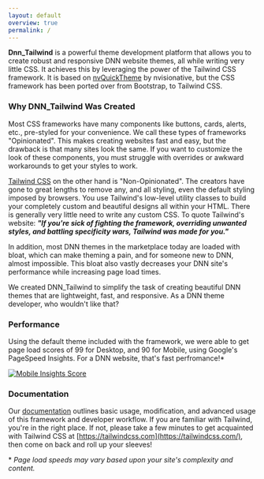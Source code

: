 ```yaml
---
layout: default
overview: true
permalink: /
---
```


**Dnn_Tailwind** is a powerful theme development platform that allows you to create robust and responsive DNN website themes, all while writing very little CSS. It achieves this by leveraging the power of the Tailwind CSS framework. It is based on [nvQuickTheme](https://www.nvquicktheme.com/) by nvisionative, but the CSS framework has been ported over from Bootstrap, to Tailwind CSS.

### Why DNN_Tailwind Was Created

Most CSS frameworks have many components like buttons, cards, alerts, etc., pre-styled for your convenience. We call these types of frameworks "Opinionated". This makes creating websites fast and easy, but the drawback is that many sites look the same. If you want to customize the look of these components, you must struggle with overrides or awkward workarounds to get your styles to work.

[Tailwind CSS](https://tailwindcss.com/) on the other hand is "Non-Opinionated". The creators have gone to great lengths to remove any, and all styling, even the default styling imposed by browsers. You use Tailwind's low-level utility classes to build your completely custom and beautiful designs all within your HTML. There is generally very little need to write any custom CSS. To quote Tailwind's website: _**"If you're sick of fighting the framework, overriding unwanted styles, and battling specificity wars, Tailwind was made for you."**_

In addition, most DNN themes in the marketplace today are loaded with bloat, which can make theming a pain, and for someone new to DNN, almost impossible. This bloat also vastly decreases your DNN site's performance while increasing page load times.

We created DNN_Tailwind to simplify the task of creating beautiful DNN themes that are lightweight, fast, and responsive. As a DNN theme developer, who wouldn't like that?

### Performance

Using the default theme included with the framework, we were able to get page load scores of 99 for Desktop, and 90 for Mobile, using Google's PageSpeed Insights. For a DNN website, that's fast perfromance!\*

<a href="https://raw.githubusercontent.com/skrantzman/DNN_Tailwind/master/docs/assest/images/Mobile-Insights.png"><img src="https://raw.githubusercontent.com/skrantzman/DNN_Tailwind/master/docs/assest/images/Mobile-Insights-thumb.png" alt="Mobile Insights Score" /></a>

### Documentation

Our [documentation](https://skrantzman.github.io/DNN_Tailwind/) outlines basic usage, modification, and advanced usage of this framework and developer workflow. If you are familiar with Tailwind, you're in the right place. If not, please take a few minutes to get acquainted with Tailwind CSS at [https://tailwindcss.com](https://tailwindcss.com/), then come on back and roll up your sleeves!

\* _Page load speeds may vary based upon your site's complexity and content._
